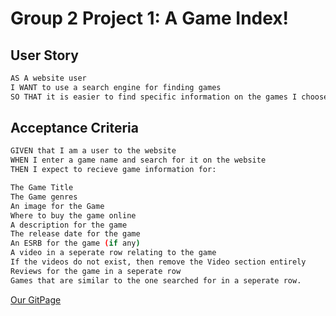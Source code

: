 # Group 2 Project 1: A Game Index!

## User Story
```bash
AS A website user
I WANT to use a search engine for finding games
SO THAT it is easier to find specific information on the games I choose to search for
```

## Acceptance Criteria
```bash
GIVEN that I am a user to the website 
WHEN I enter a game name and search for it on the website
THEN I expect to recieve game information for:

The Game Title
The Game genres 
An image for the Game
Where to buy the game online
A description for the game
The release date for the game
An ESRB for the game (if any)
A video in a seperate row relating to the game
If the videos do not exist, then remove the Video section entirely
Reviews for the game in a seperate row
Games that are similar to the one searched for in a seperate row.
```
[Our GitPage](https://pixelbyte-gprm.github.io/Project1_Repo/)
